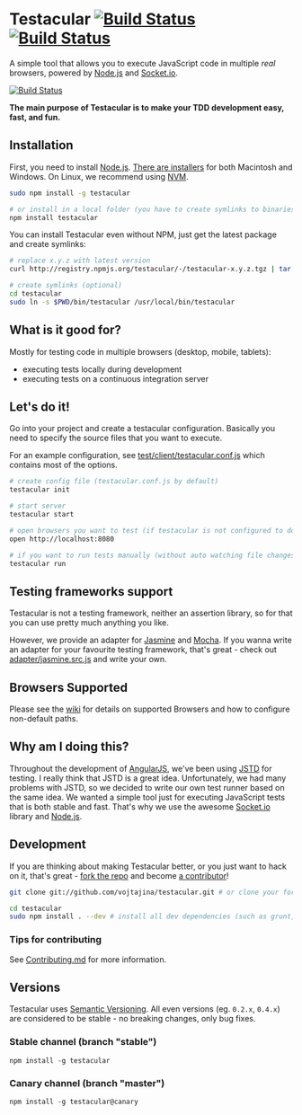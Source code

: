 # Testacular [![Build Status](https://secure.travis-ci.org/vojtajina/testacular.png?branch=stable)](http://travis-ci.org/vojtajina/testacular) [![Build Status](https://secure.travis-ci.org/vojtajina/testacular.png?branch=master)](http://travis-ci.org/vojtajina/testacular)

A simple tool that allows you to execute JavaScript code in multiple _real_ browsers, powered by [Node.js] and [Socket.io].

[![Build Status](https://github.com/vojtajina/testacular/raw/master/screencast_858.png)](http://www.youtube.com/watch?v=MVw8N3hTfCI)

**The main purpose of Testacular is to make your TDD development easy, fast, and fun.**


## Installation

First, you need to install [Node.js]. [There are installers](http://nodejs.org/download/) for both
Macintosh and Windows. On Linux, we recommend using [NVM].

````bash
sudo npm install -g testacular

# or install in a local folder (you have to create symlinks to binaries on your own)
npm install testacular
````

You can install Testacular even without NPM, just get the latest package and create symlinks:

````bash
# replace x.y.z with latest version
curl http://registry.npmjs.org/testacular/-/testacular-x.y.z.tgz | tar -xv && mv package testacular

# create symlinks (optional)
cd testacular
sudo ln -s $PWD/bin/testacular /usr/local/bin/testacular
````

## What is it good for?

Mostly for testing code in multiple browsers (desktop, mobile, tablets):

- executing tests locally during development
- executing tests on a continuous integration server


## Let's do it!

Go into your project and create a testacular configuration. Basically you need to specify the source files that you want to execute.

For an example configuration, see [test/client/testacular.conf.js](https://github.com/vojtajina/testacular/blob/master/test/client/testacular.conf.js) which contains most of the options.

````bash
# create config file (testacular.conf.js by default)
testacular init

# start server
testacular start

# open browsers you want to test (if testacular is not configured to do it for you)
open http://localhost:8080

# if you want to run tests manually (without auto watching file changes), you can:
testacular run
````

## Testing frameworks support

Testacular is not a testing framework, neither an assertion library, so for that you can use pretty much anything you like.

However, we provide an adapter for [Jasmine] and [Mocha].
If you wanna write an adapter for your favourite testing framework, that's great - check out [adapter/jasmine.src.js](https://github.com/vojtajina/testacular/blob/master/adapter/jasmine.src.js) and write your own.

## Browsers Supported

Please see the [wiki](https://github.com/vojtajina/testacular/wiki/Starting-browsers) for details on supported Browsers
and how to configure non-default paths.

## Why am I doing this?

Throughout the development of [AngularJS], we've been using [JSTD] for testing. I really think that JSTD is a great idea. Unfortunately, we had many problems with JSTD, so we decided to write our own test runner based on the same idea. We wanted a simple tool just for executing JavaScript tests that is both stable and fast. That's why we use the awesome [Socket.io] library and [Node.js].


## Development

If you are thinking about making Testacular better, or you just want to hack on it, that's great - [fork the repo] and become [a contributor]!

````bash
git clone git://github.com/vojtajina/testacular.git # or clone your fork

cd testacular
sudo npm install . --dev # install all dev dependencies (such as grunt, jasmine-node, etc...)
````

### Tips for contributing

See
[Contributing.md](https://github.com/vojtajina/testacular/blob/master/CONTRIBUTING.md)
for more information.


## Versions

Testacular uses [Semantic Versioning]. All even versions (eg. `0.2.x`, `0.4.x`) are considered to
be stable - no breaking changes, only bug fixes.

### Stable channel (branch "stable")

    npm install -g testacular

### Canary channel (branch "master")

    npm install -g testacular@canary

<!--
- anything on console will leak whole iframe window
- it clears console before run (but works only in FF), Chrome/Safari does not allow, so do this:
console.clear = clear;
-->

[AngularJS]: http://angularjs.org/
[JSTD]: http://code.google.com/p/js-test-driver/
[Socket.io]: http://socket.io/
[Node.js]: http://nodejs.org/
[NVM]: https://github.com/creationix/nvm
[Grunt]: http://gruntjs.com/
[Jasmine]: http://pivotal.github.com/jasmine/
[Mocha]: http://visionmedia.github.com/mocha/
[fork the repo]: https://github.com/vojtajina/testacular/fork_select
[a contributor]: https://github.com/vojtajina/testacular/graphs/contributors
[Semantic Versioning]: http://semver.org/

